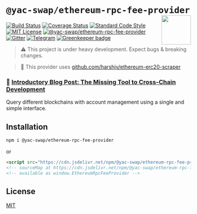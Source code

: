 # `@yac-swap/ethereum-rpc-fee-provider` <img align="right" src="https://raw.githubusercontent.com/liquality/chainabstractionlayer/master/liquality-logo.png" height="80px" />

[![Build Status](https://travis-ci.com/liquality/chainabstractionlayer.svg?branch=master)](https://travis-ci.com/liquality/chainabstractionlayer)
[![Coverage Status](https://coveralls.io/repos/github/liquality/chainabstractionlayer/badge.svg?branch=master)](https://coveralls.io/github/liquality/chainabstractionlayer?branch=master)
[![Standard Code Style](https://img.shields.io/badge/codestyle-standard-brightgreen.svg)](https://github.com/standard/standard)
[![MIT License](https://img.shields.io/badge/license-MIT-brightgreen.svg)](../../LICENSE.md)
[![@yac-swap/ethereum-rpc-fee-provider](https://img.shields.io/npm/dt/@yac-swap/ethereum-rpc-fee-provider.svg)](https://npmjs.com/package/@yac-swap/ethereum-rpc-fee-provider)
[![Gitter](https://img.shields.io/gitter/room/liquality/Lobby.svg)](https://gitter.im/liquality/Lobby?source=orgpage)
[![Telegram](https://img.shields.io/badge/chat-on%20telegram-blue.svg)](https://t.me/Liquality) [![Greenkeeper badge](https://badges.greenkeeper.io/liquality/chainabstractionlayer.svg)](https://greenkeeper.io/)

> :warning: This project is under heavy development. Expect bugs & breaking changes.

> :hammer: This provider uses [github.com/harshjv/ethereum-erc20-scraper](https://github.com/harshjv/ethereum-erc20-scraper)

### :pencil: [Introductory Blog Post: The Missing Tool to Cross-Chain Development](https://medium.com/liquality/the-missing-tool-to-cross-chain-development-2ebfe898efa1)

Query different blockchains with account management using a single and simple interface.

## Installation

```bash
npm i @yac-swap/ethereum-rpc-fee-provider
```

or

```html
<script src="https://cdn.jsdelivr.net/npm/@yac-swap/ethereum-rpc-fee-provider@0.2.3/dist/ethereum-rpc-fee-provider.min.js"></script>
<!-- sourceMap at https://cdn.jsdelivr.net/npm/@yac-swap/ethereum-rpc-fee-provider@0.2.3/dist/ethereum-rpc-fee-provider.min.js.map -->
<!-- available as window.EthereumRpcFeeProvider -->
```

## License

[MIT](../../LICENSE.md)
